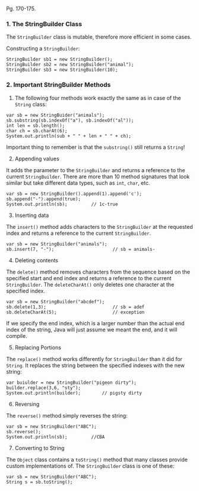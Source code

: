 Pg. 170-175.

### 1. The StringBuilder Class

The `StringBuilder` class is mutable, therefore more efficient in some cases.

Constructing a `StringBuilder`:

```
StringBuilder sb1 = new StringBuilder();
StringBuilder sb2 = new StringBuilder("animal");
StringBuilder sb3 = new StringBuilder(10);
```

### 2. Important StringBuilder Methods

1. The following four methods work exactly the same as in case of the `String` class:

```
var sb = new StringBuider("animals");
sb.substring(sb.indexOf("a"), sb.indexOf("al"));
int len = sb.length();
char ch = sb.charAt(6);
System.out.println(sub + " " + len + " " + ch);
```

Important thing to remember is that the `substring()` still returns a `String`!

2. Appending values

It adds the parameter to the `StringBuilder` and returns a reference to the current `StringBuilder`. There are more than 10 method
signatures that look similar but take different data types, such as `int`, `char`, etc.

```
var sb = new StringBuilder().append(1).append('c');
sb.append("-").append(true);
System.out.println(sb);         // 1c-true
```

3. Inserting data

The `insert()` method adds characters to the `StringBuilder` at the requested index and returns a reference to the current
`StringBuilder`.

```
var sb = new StringBuilder("animals");
sb.insert(7, "-");                      // sb = animals-
```

4. Deleting contents

The `delete()` method removes characters from the sequence based on the specified start and end index and returns a reference to the current `StringBuilder`. The
`deleteCharAt()` only deletes one character at the specified index.

```
var sb = new StringBuilder("abcdef");
sb.delete(1,3);                         // sb = adef
sb.deleteCharAt(5);                     // exception
```

If we specify the end index, which is a larger number than the actual end index of the string, Java will just assume we meant the end, and it will compile.

5. Replacing Portions

The `replace()` method works differently for `StringBuilder` than it did for `String`. It replaces the string between the specified indexes with the
new string:

```
var buiulder = new StringBuilder("pigeon dirty");
builder.replace(3,6, "sty");
System.out.println(builder);        // pigsty dirty
```

6. Reversing

The `reverse()` method simply reverses the string:

```
var sb = new StringBuilder("ABC");
sb.reverse();
System.out.println(sb);         //CBA
```

7. Converting to String

The `Object` class contains a `toString()` method that many classes provide custom implementations of. The `StringBuilder` class is one of these:

```
var sb = new StringBuilder("ABC");
String s = sb.toString();
```
